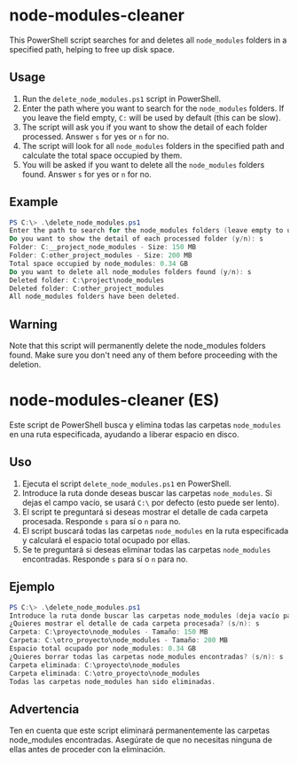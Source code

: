 # node-modules-cleaner

This PowerShell script searches for and deletes all `node_modules` folders in a specified path, helping to free up disk space.

## Usage

1. Run the `delete_node_modules.ps1` script in PowerShell.
2. Enter the path where you want to search for the `node_modules` folders. If you leave the field empty, `C:` will be used by default (this can be slow).
3. The script will ask you if you want to show the detail of each folder processed. Answer `s` for yes or `n` for no.
4. The script will look for all `node_modules` folders in the specified path and calculate the total space occupied by them.
5. You will be asked if you want to delete all the `node_modules` folders found. Answer `s` for yes or `n` for no.

## Example

````powershell
PS C:\> .\delete_node_modules.ps1
Enter the path to search for the node_modules folders (leave empty to use 'C:\', this can be slow):
Do you want to show the detail of each processed folder (y/n): s
Folder: C:__project_node_modules - Size: 150 MB
Folder: C:other_project_modules - Size: 200 MB
Total space occupied by node_modules: 0.34 GB
Do you want to delete all node_modules folders found (y/n): s
Deleted folder: C:\project\node_modules
Deleted folder: C:other_project_modules
All node_modules folders have been deleted.
````


## Warning
Note that this script will permanently delete the node_modules folders found. Make sure you don't need any of them before proceeding with the deletion.



# node-modules-cleaner (ES)

Este script de PowerShell busca y elimina todas las carpetas `node_modules` en una ruta especificada, ayudando a liberar espacio en disco.

## Uso

1. Ejecuta el script `delete_node_modules.ps1` en PowerShell.
2. Introduce la ruta donde deseas buscar las carpetas `node_modules`. Si dejas el campo vacío, se usará `C:\` por defecto (esto puede ser lento).
3. El script te preguntará si deseas mostrar el detalle de cada carpeta procesada. Responde `s` para sí o `n` para no.
4. El script buscará todas las carpetas `node_modules` en la ruta especificada y calculará el espacio total ocupado por ellas.
5. Se te preguntará si deseas eliminar todas las carpetas `node_modules` encontradas. Responde `s` para sí o `n` para no.

## Ejemplo

```powershell
PS C:\> .\delete_node_modules.ps1
Introduce la ruta donde buscar las carpetas node_modules (deja vacío para usar 'C:\', esto puede ser lento):
¿Quieres mostrar el detalle de cada carpeta procesada? (s/n): s
Carpeta: C:\proyecto\node_modules - Tamaño: 150 MB
Carpeta: C:\otro_proyecto\node_modules - Tamaño: 200 MB
Espacio total ocupado por node_modules: 0.34 GB
¿Quieres borrar todas las carpetas node_modules encontradas? (s/n): s
Carpeta eliminada: C:\proyecto\node_modules
Carpeta eliminada: C:\otro_proyecto\node_modules
Todas las carpetas node_modules han sido eliminadas.
```

## Advertencia
Ten en cuenta que este script eliminará permanentemente las carpetas node_modules encontradas. Asegúrate de que no necesitas ninguna de ellas antes de proceder con la eliminación.

